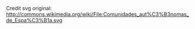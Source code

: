   Credit
  svg original: http://commons.wikimedia.org/wiki/File:Comunidades_aut%C3%B3nomas_de_Espa%C3%B1a.svg